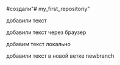 #создали"# my_first_repositoriy" 

добавили текст

добавили текст через браузер

добавим текст локально

добавили текст в новой ветке newbranch
